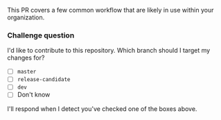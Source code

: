 This PR covers a few common workflow that are likely in use within your organization.

### Challenge question

I'd like to contribute to this repository. Which branch should I target my changes for? 
- [ ] `master`
- [ ] `release-candidate`
- [ ] `dev`
- [ ] Don't know

I'll respond when I detect you've checked one of the boxes above. 